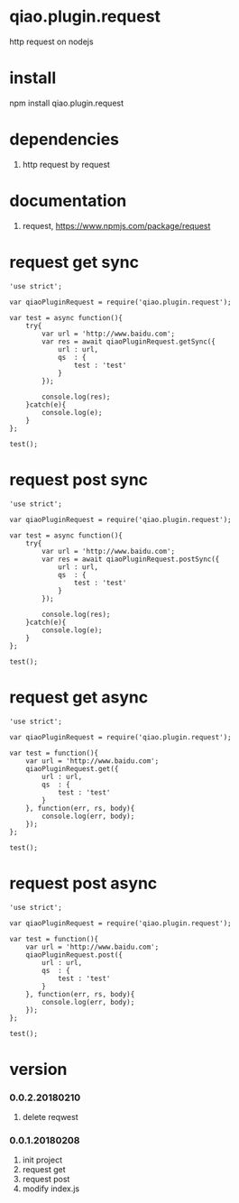 # qiao.plugin.request
http request on nodejs

# install
npm install qiao.plugin.request

# dependencies
1. http request by request

# documentation
1. request, https://www.npmjs.com/package/request

# request get sync
	'use strict';
	
	var qiaoPluginRequest = require('qiao.plugin.request');
	
	var test = async function(){
		try{
			var url = 'http://www.baidu.com';
			var res = await qiaoPluginRequest.getSync({
				url	: url,
				qs	: {
					test : 'test'
				}
			});
			
			console.log(res);
		}catch(e){
			console.log(e);
		}
	};
	
	test();

# request post sync
	'use strict';
	
	var qiaoPluginRequest = require('qiao.plugin.request');
	
	var test = async function(){
		try{
			var url = 'http://www.baidu.com';
			var res = await qiaoPluginRequest.postSync({
				url	: url,
				qs	: {
					test : 'test'
				}
			});
			
			console.log(res);
		}catch(e){
			console.log(e);
		}
	};
	
	test();

# request get async
	'use strict';
	
	var qiaoPluginRequest = require('qiao.plugin.request');
	
	var test = function(){
		var url = 'http://www.baidu.com';
		qiaoPluginRequest.get({
			url	: url,
			qs	: {
				test : 'test'
			}
		}, function(err, rs, body){
			console.log(err, body);
		});
	};
	
	test();

# request post async
	'use strict';
	
	var qiaoPluginRequest = require('qiao.plugin.request');
	
	var test = function(){
		var url = 'http://www.baidu.com';
		qiaoPluginRequest.post({
			url	: url,
			qs	: {
				test : 'test'
			}
		}, function(err, rs, body){
			console.log(err, body);
		});
	};
	
	test();

# version
### 0.0.2.20180210
1. delete reqwest

### 0.0.1.20180208
1. init project
2. request get
3. request post
4. modify index.js